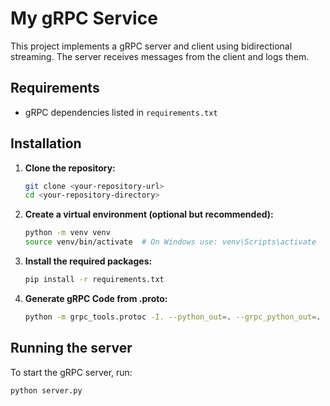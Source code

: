 # My gRPC Service

This project implements a gRPC server and client using bidirectional streaming. The server receives messages from the client and logs them.

## Requirements

- gRPC dependencies listed in `requirements.txt`

## Installation

1. **Clone the repository:**

    ```bash
    git clone <your-repository-url>
    cd <your-repository-directory>
    ```

2. **Create a virtual environment (optional but recommended):**

    ```bash
    python -m venv venv
    source venv/bin/activate  # On Windows use: venv\Scripts\activate
    ```

3. **Install the required packages:**

    ```bash
    pip install -r requirements.txt
    ```

4. **Generate gRPC Code from .proto:**

    ```bash
    python -m grpc_tools.protoc -I. --python_out=. --grpc_python_out=. my_service.proto
    ```

## Running the server

To start the gRPC server, run:

```bash
python server.py
```